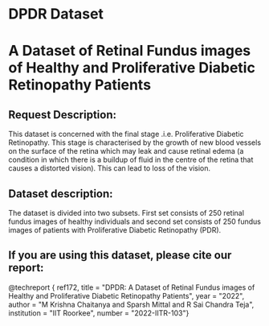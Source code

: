 # DPDR Dataset
# A Dataset of Retinal Fundus images of Healthy and Proliferative Diabetic Retinopathy Patients

## Request Description:
This dataset is concerned with the final stage .i.e. Proliferative Diabetic Retinopathy. This stage is characterised by the growth of new blood vessels on the surface of the retina which may leak and cause retinal edema (a condition in which there is a buildup of fluid in the centre of the retina that causes a distorted vision). This can lead to loss of the vision.

## Dataset description: 

The dataset is divided into two subsets. First set consists of 250 retinal fundus images of healthy individuals and second set consists of 250 fundus images of patients with Proliferative Diabetic Retinopathy (PDR).

## If you are using this dataset, please cite our report:

@techreport { ref172,
        title            = "DPDR: A Dataset of Retinal Fundus images of Healthy and Proliferative Diabetic Retinopathy Patients",
        year             = "2022",
        author           = "M Krishna Chaitanya and Sparsh Mittal and R Sai Chandra Teja",
        institution      = "IIT Roorkee",
        number           = "2022-IITR-103"}
